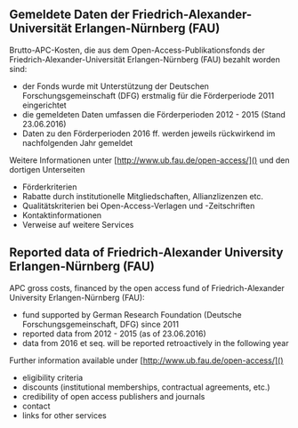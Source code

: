 
## Gemeldete Daten der Friedrich-Alexander-Universität Erlangen-Nürnberg (FAU)

Brutto-APC-Kosten, die aus dem Open-Access-Publikationsfonds der Friedrich-Alexander-Universität Erlangen-Nürnberg (FAU) bezahlt worden sind:

- der Fonds wurde mit Unterstützung der Deutschen Forschungsgemeinschaft (DFG) erstmalig für die Förderperiode 2011 eingerichtet
- die gemeldeten Daten umfassen die Förderperioden 2012 - 2015 (Stand 23.06.2016)
- Daten zu den Förderperioden 2016 ff. werden jeweils rückwirkend im nachfolgenden Jahr gemeldet

Weitere Informationen unter [http://www.ub.fau.de/open-access/]() und den dortigen Unterseiten

- Förderkriterien
- Rabatte durch institutionelle Mitgliedschaften, Allianzlizenzen etc.
- Qualitätskriterien bei Open-Access-Verlagen und -Zeitschriften
- Kontaktinformationen
- Verweise auf weitere Services

## Reported data of Friedrich-Alexander University Erlangen-Nürnberg (FAU)

APC gross costs, financed by the open access fund of Friedrich-Alexander University Erlangen-Nürnberg (FAU):

- fund supported by German Research Foundation (Deutsche Forschungsgemeinschaft, DFG) since 2011
- reported data from 2012 - 2015 (as of 23.06.2016)
- data from 2016 et seq. will be reported retroactively in the following year

Further information available under [http://www.ub.fau.de/open-access/]()  

- eligibility criteria
- discounts (institutional memberships, contractual agreements, etc.)
- credibility of open access publishers and journals
- contact
- links for other services

 
